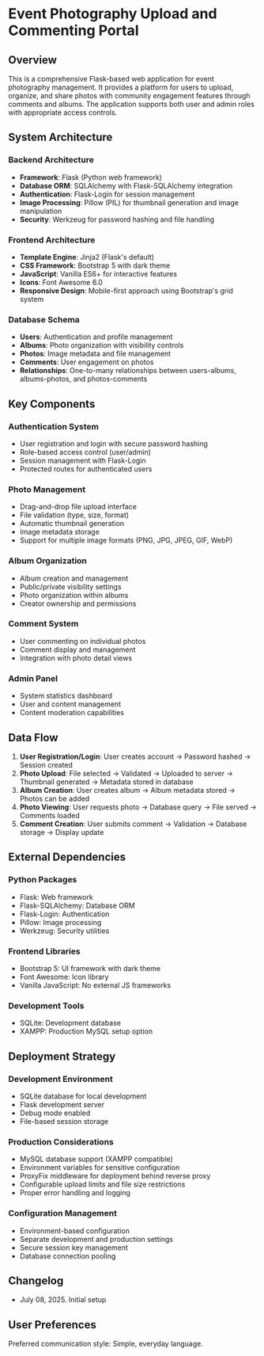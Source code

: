 # Event Photography Upload and Commenting Portal

## Overview

This is a comprehensive Flask-based web application for event photography management. It provides a platform for users to upload, organize, and share photos with community engagement features through comments and albums. The application supports both user and admin roles with appropriate access controls.

## System Architecture

### Backend Architecture
- **Framework**: Flask (Python web framework)
- **Database ORM**: SQLAlchemy with Flask-SQLAlchemy integration
- **Authentication**: Flask-Login for session management
- **Image Processing**: Pillow (PIL) for thumbnail generation and image manipulation
- **Security**: Werkzeug for password hashing and file handling

### Frontend Architecture
- **Template Engine**: Jinja2 (Flask's default)
- **CSS Framework**: Bootstrap 5 with dark theme
- **JavaScript**: Vanilla ES6+ for interactive features
- **Icons**: Font Awesome 6.0
- **Responsive Design**: Mobile-first approach using Bootstrap's grid system

### Database Schema
- **Users**: Authentication and profile management
- **Albums**: Photo organization with visibility controls
- **Photos**: Image metadata and file management
- **Comments**: User engagement on photos
- **Relationships**: One-to-many relationships between users-albums, albums-photos, and photos-comments

## Key Components

### Authentication System
- User registration and login with secure password hashing
- Role-based access control (user/admin)
- Session management with Flask-Login
- Protected routes for authenticated users

### Photo Management
- Drag-and-drop file upload interface
- File validation (type, size, format)
- Automatic thumbnail generation
- Image metadata storage
- Support for multiple image formats (PNG, JPG, JPEG, GIF, WebP)

### Album Organization
- Album creation and management
- Public/private visibility settings
- Photo organization within albums
- Creator ownership and permissions

### Comment System
- User commenting on individual photos
- Comment display and management
- Integration with photo detail views

### Admin Panel
- System statistics dashboard
- User and content management
- Content moderation capabilities

## Data Flow

1. **User Registration/Login**: User creates account → Password hashed → Session created
2. **Photo Upload**: File selected → Validated → Uploaded to server → Thumbnail generated → Metadata stored in database
3. **Album Creation**: User creates album → Album metadata stored → Photos can be added
4. **Photo Viewing**: User requests photo → Database query → File served → Comments loaded
5. **Comment Creation**: User submits comment → Validation → Database storage → Display update

## External Dependencies

### Python Packages
- Flask: Web framework
- Flask-SQLAlchemy: Database ORM
- Flask-Login: Authentication
- Pillow: Image processing
- Werkzeug: Security utilities

### Frontend Libraries
- Bootstrap 5: UI framework with dark theme
- Font Awesome: Icon library
- Vanilla JavaScript: No external JS frameworks

### Development Tools
- SQLite: Development database
- XAMPP: Production MySQL setup option

## Deployment Strategy

### Development Environment
- SQLite database for local development
- Flask development server
- Debug mode enabled
- File-based session storage

### Production Considerations
- MySQL database support (XAMPP compatible)
- Environment variables for sensitive configuration
- ProxyFix middleware for deployment behind reverse proxy
- Configurable upload limits and file size restrictions
- Proper error handling and logging

### Configuration Management
- Environment-based configuration
- Separate development and production settings
- Secure session key management
- Database connection pooling

## Changelog
- July 08, 2025. Initial setup

## User Preferences

Preferred communication style: Simple, everyday language.